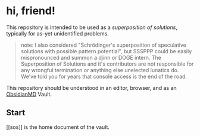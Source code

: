 # hi, friend!

This repository is intended to be used as a _superposition of solutions_, typically for as-yet unidentified problems. 

> note: I also considered "Schrödinger's superposition of speculative solutions with possible pattern potential", but SSSPPP could be easily mispronounced and summon a djinn or DOGE intern. The Superposition of Solutions and it's contributors are not responsible for any wrongful termination or anything else unelected lunatics do. We've told you for years that console access is the end of the road.

This repository should be understood in an editor, browser, and as an [ObsidianMD](https://obsidian.md/) Vault.

## Start

[[sos]] is the home document of the vault.